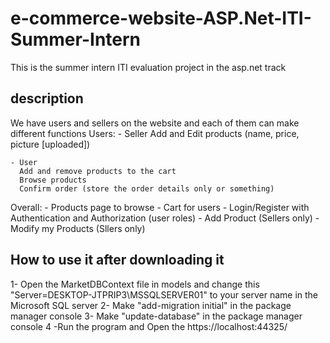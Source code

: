 # e-commerce-website-ASP.Net-ITI-Summer-Intern
This is the summer intern ITI evaluation project in the asp.net track 
## description

We have users and sellers on the website and each of them can make different functions 
Users:
	- Seller
	  Add and Edit products (name, price, picture [uploaded])
	
	- User 
	  Add and remove products to the cart
	  Browse products
	  Confirm order (store the order details only or something)

Overall:
	- Products page to browse
	- Cart for users
	- Login/Register with Authentication and Authorization (user roles)
	- Add Product (Sellers only)
	- Modify my Products (Sllers only)
 
## How to use it after downloading it
1- Open the MarketDBContext file in models and change this "Server=DESKTOP-JTPRIP3\\MSSQLSERVER01" to your server name in the Microsoft SQL server
2- Make "add-migration initial" in the package manager console
3- Make "update-database" in the package manager console
4 -Run the program and Open the https://localhost:44325/
